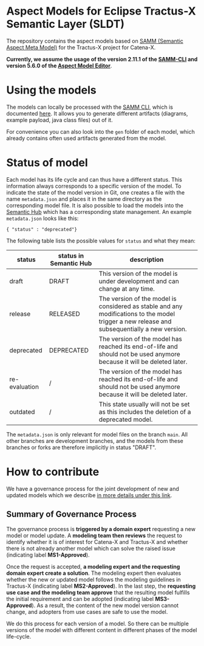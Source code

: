 # Aspect Models for Eclipse Tractus-X Semantic Layer (SLDT)

The repository contains the aspect models based on [SAMM (Semantic Aspect Meta Model)](https://eclipse-esmf.github.io/samm-specification/2.1.0/index.html) for the Tractus-X project for Catena-X.

**Currently, we assume the usage of the version 2.11.1 of the [SAMM-CLI](https://eclipse-esmf.github.io/esmf-developer-guide/2.11.1/tooling-guide/samm-cli.html) and version 5.6.0 of the [Aspect Model Editor](https://eclipse-esmf.github.io/ame-guide/5.6.0/introduction.html)**.

# Using the models

The models can locally be processed with the [SAMM CLI](https://eclipse-esmf.github.io/esmf-developer-guide/2.11.1/tooling-guide/samm-cli.html), which is documented [here](https://eclipse-esmf.github.io/esmf-developer-guide/2.11.1/tooling-guide/samm-cli.html).
It allows you to generate different artifacts (diagrams, example payload, java class files) out of it.

For convenience you can also look into the `gen` folder of each model, which already contains often used  artifacts generated from the model.

# Status of model

Each model has its life cycle and can thus have a different status. This information always corresponds to a specific version of the model. To indicate the state of the model version in Git, one creates a file with the name `metadata.json` and places it in the same directory as the corresponding model file. It is also possible to load the models into the [Semantic Hub](https://github.com/eclipse-tractusx/sldt-semantic-hub) which has a corresponding state management. An example `metadata.json` looks like this:

```
{ "status" : "deprecated"} 
```

The following table lists the possible values for `status` and what they mean:

status | status in Semantic Hub | description
----| ---- | ---- |
draft | DRAFT | This version of the model is under development and can change at any time.
release | RELEASED | The version of the model is considered as stable and any modifications to the model trigger a new release and subsequentially a new version.
deprecated | DEPRECATED | The version of the model has reached its end-of-life and should not be used anymore because it will be deleted later.
re-evaluation | / | The version of the model has reached its end-of-life and should not be used anymore because it will be deleted later.
outdated | / | This state usually will not be set as this includes the deletion of a deprecated model.

The `metadata.json` is only relevant for model files on the branch `main`. All other branches are development branches, and the models from these branches or forks are therefore implicitly in status "DRAFT".

# How to contribute

We have a governance process for the joint development of new and updated models which we describe [in more details under this link](CONTRIBUTING.md).

## Summary of Governance Process

The governance process is **triggered by a domain expert** requesting a new model or model update. A **modeling team then reviews** the request to identify whether it is of interest for Catena-X and Tractus-X and whether there is not already another model which can solve the raised issue (indicating label **MS1-Approved**).

Once the request is accepted, **a modeling expert and the requesting domain expert create a solution**. The modeling expert then evaluates whether the new or updated model follows the modeling guidelines in Tractus-X (indicating label **MS2-Approved**). In the last step, the **requesting use case and the modeling team approve** that the resulting model fulfills the initial requirement and can be adopted (indicating label **MS3-Approved**). As a result, the content of the new model version cannot change, and adopters from use cases are safe to use the model.

We do this process for each version of a model. So there can be multiple versions of the model with different content in different phases of the model life-cycle.
